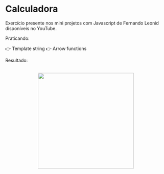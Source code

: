 # Calculadora

Exercício presente nos mini projetos com Javascript de Fernando Leonid disponíveis no YouTube.

Praticando:

👉 Template string
👉 Arrow functions

Resultado:

<br>

<div align="center">
<img src="https://user-images.githubusercontent.com/87499710/179429524-216c333d-61f4-4472-9a54-872fc5bc3c85.gif" width="300px"/>
</div>

